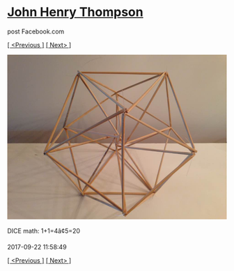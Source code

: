 # [John Henry Thompson](../README.md)
post Facebook.com

[[ <Previous ]](2017-09-22-3.md) [[ Next> ]](2017-09-21-1.md)

[![](../media/2017-09-22/Timeline-Photos-DICE-math-1-1-4-5-20.jpg)](../README.md)

DICE math: 1+1=4â¢5=20

2017-09-22 11:58:49

[[ <Previous ]](2017-09-22-3.md) [[ Next> ]](2017-09-21-1.md)